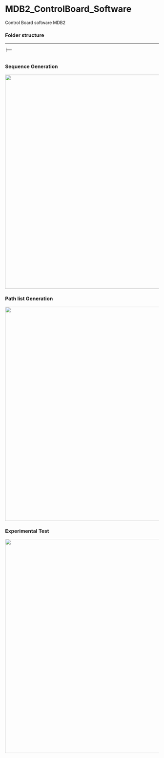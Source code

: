 # MDB2_ControlBoard_Software
Control Board software MDB2

### Folder structure
---
```
├── 


```

### Sequence Generation

<img src="simulate_code_matplotlib/Images/parallel_sequence_0_choosen.gif" width=700>


### Path list Generation

<img src="simulate_code_matplotlib/Images/parallel_path_1_choosen.gif" width=700>


### Experimental Test
<img src="simulate_code_matplotlib/Images/experimentalTest_signalGenerator.gif" width=700>
